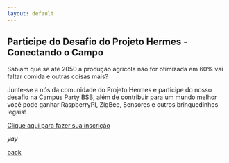 ```yaml
---
layout: default
---
```


## Participe do Desafio do Projeto Hermes - Conectando o Campo

Sabiam que se até 2050 a produção agrícola não for otimizada em 60% vai faltar comida e outras coisas mais?

Junte-se a nós da comunidade do Projeto Hermes e participe do nosso desafio na Campus Party BSB, além de contribuir para um mundo melhor você pode ganhar RaspberryPI, ZigBee, Sensores e outros brinquedinhos legais!

[Clique aqui para fazer sua inscrição](https://docs.google.com/forms/d/e/1FAIpQLScLqdOCYlcybEbnsw9_lblFTEvJuFqYqA8Q532OYREto8qqxQ/viewform)

_yay_

[back](./)
